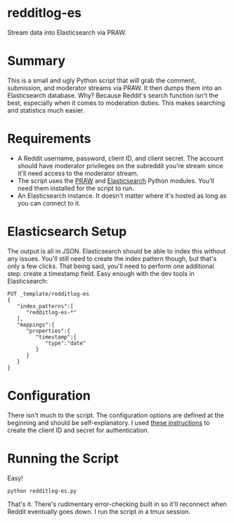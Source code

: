 # redditlog-es
Stream data into Elasticsearch via PRAW.

# Summary

This is a small and ugly Python script that will grab the comment, submission, and moderator streams via PRAW. It then dumps them into an Elasticsearch database. Why? Because Reddit's search function isn't the best, especially when it comes to moderation duties. This makes searching and statistics much easier. 

# Requirements
- A Reddit username, password, client ID, and client secret. The account should have moderator privileges on the subreddit you're stream since it'll need access to the moderator stream.
- The script uses the [PRAW](https://praw.readthedocs.io/en/latest/) and [Elasticsearch](https://elasticsearch-py.readthedocs.io/en/v7.12.0/) Python modules. You'll need them installed for the script to run.
- An Elasticsearch instance. It doesn't matter where it's hosted as long as you can connect to it.

# Elasticsearch Setup
The output is all in JSON. Elasticsearch should be able to index this without any issues. You'll still need to create the index pattern though, but that's only a few clicks. That being said, you'll need to perform one additional step: create a timestamp field. Easy enough with the dev tools in Elasticsearch:

```
PUT _template/redditlog-es
{
   "index_patterns":[
      "redditlog-es-*"
   ],
   "mappings":{
      "properties":{
         "timestamp":{
            "type":"date"
         }
      }
   }
}
```

# Configuration
There isn't much to the script. The configuration options are defined at the beginning and should be self-explanatory. I used [these instructions](https://support.integromat.com/hc/en-us/articles/360007274793-reddit) to create the client ID and secret for authentication.

# Running the Script
Easy!

`python redditlog-es.py`

That's it. There's rudimentary error-checking built in so it'll reconnect when Reddit eventually goes down. I run the script in a tmux session. 
